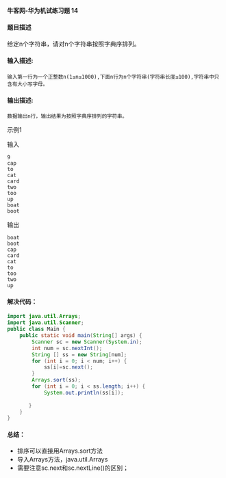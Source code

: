 #### 牛客网-华为机试练习题 14

#### 题目描述

给定n个字符串，请对n个字符串按照字典序排列。

#### 输入描述:

```
输入第一行为一个正整数n(1≤n≤1000),下面n行为n个字符串(字符串长度≤100),字符串中只含有大小写字母。
```

#### 输出描述:

```
数据输出n行，输出结果为按照字典序排列的字符串。
```

示例1

输入


```
9
cap
to
cat
card
two
too
up
boat
boot
```
输出

```
boat
boot
cap
card
cat
to
too
two
up
```



#### 解决代码：

```java
import java.util.Arrays;
import java.util.Scanner;
public class Main {
    public static void main(String[] args) {
        Scanner sc = new Scanner(System.in);
        int num = sc.nextInt();
        String [] ss = new String[num];
        for (int i = 0; i < num; i++) {
            ss[i]=sc.next();
        }
        Arrays.sort(ss);
        for (int i = 0; i < ss.length; i++) {
            System.out.println(ss[i]);
      
       }
    }
}

```

#### 总结：

* 排序可以直接用Arrays.sort方法
* 导入Arrays方法，java.util.Arrays
* 需要注意sc.next和sc.nextLine()的区别；